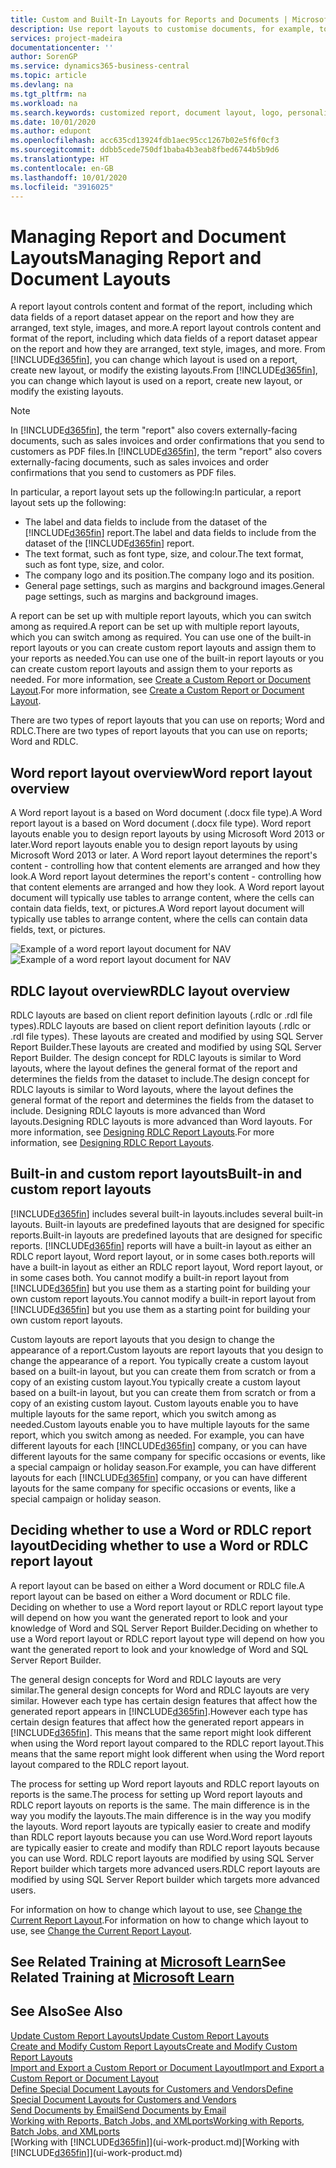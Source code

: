 ```yaml
---
title: Custom and Built-In Layouts for Reports and Documents | Microsoft Docs
description: Use report layouts to customise documents, for example, to personalise the font, logo, or page settings of PDF files you send to customers.
services: project-madeira
documentationcenter: ''
author: SorenGP
ms.service: dynamics365-business-central
ms.topic: article
ms.devlang: na
ms.tgt_pltfrm: na
ms.workload: na
ms.search.keywords: customized report, document layout, logo, personalize
ms.date: 10/01/2020
ms.author: edupont
ms.openlocfilehash: acc635cd13924fdb1aec95cc1267b02e5f6f0cf3
ms.sourcegitcommit: ddbb5cede750df1baba4b3eab8fbed6744b5b9d6
ms.translationtype: HT
ms.contentlocale: en-GB
ms.lasthandoff: 10/01/2020
ms.locfileid: "3916025"
---
```

# <a name="managing-report-and-document-layouts"></a><span data-ttu-id="ba841-103">Managing Report and Document Layouts</span><span class="sxs-lookup"><span data-stu-id="ba841-103">Managing Report and Document Layouts</span></span>
<span data-ttu-id="ba841-104">A report layout controls content and format of the report, including which data fields of a report dataset appear on the report and how they are arranged, text style, images, and more.</span><span class="sxs-lookup"><span data-stu-id="ba841-104">A report layout controls content and format of the report, including which data fields of a report dataset appear on the report and how they are arranged, text style, images, and more.</span></span> <span data-ttu-id="ba841-105">From [!INCLUDE[d365fin](includes/d365fin_md.md)], you can change which layout is used on a report, create new layout, or modify the existing layouts.</span><span class="sxs-lookup"><span data-stu-id="ba841-105">From [!INCLUDE[d365fin](includes/d365fin_md.md)], you can change which layout is used on a report, create new layout, or modify the existing layouts.</span></span>

> [!NOTE]  
>   <span data-ttu-id="ba841-106">In [!INCLUDE[d365fin](includes/d365fin_md.md)], the term "report" also covers externally-facing documents, such as sales invoices and order confirmations that you send to customers as PDF files.</span><span class="sxs-lookup"><span data-stu-id="ba841-106">In [!INCLUDE[d365fin](includes/d365fin_md.md)], the term "report" also covers externally-facing documents, such as sales invoices and order confirmations that you send to customers as PDF files.</span></span>

<span data-ttu-id="ba841-107">In particular, a report layout sets up the following:</span><span class="sxs-lookup"><span data-stu-id="ba841-107">In particular, a report layout sets up the following:</span></span>

* <span data-ttu-id="ba841-108">The label and data fields to include from the dataset of the [!INCLUDE[d365fin](includes/d365fin_md.md)] report.</span><span class="sxs-lookup"><span data-stu-id="ba841-108">The label and data fields to include from the dataset of the [!INCLUDE[d365fin](includes/d365fin_md.md)] report.</span></span>
* <span data-ttu-id="ba841-109">The text format, such as font type, size, and colour.</span><span class="sxs-lookup"><span data-stu-id="ba841-109">The text format, such as font type, size, and color.</span></span>
* <span data-ttu-id="ba841-110">The company logo and its position.</span><span class="sxs-lookup"><span data-stu-id="ba841-110">The company logo and its position.</span></span>
* <span data-ttu-id="ba841-111">General page settings, such as margins and background images.</span><span class="sxs-lookup"><span data-stu-id="ba841-111">General page settings, such as margins and background images.</span></span>

<span data-ttu-id="ba841-112">A report can be set up with multiple report layouts, which you can switch among as required.</span><span class="sxs-lookup"><span data-stu-id="ba841-112">A report can be set up with multiple report layouts, which you can switch among as required.</span></span> <span data-ttu-id="ba841-113">You can use one of the built-in report layouts or you can create custom report layouts and assign them to your reports as needed.</span><span class="sxs-lookup"><span data-stu-id="ba841-113">You can use one of the built-in report layouts or you can create custom report layouts and assign them to your reports as needed.</span></span> <span data-ttu-id="ba841-114">For more information, see [Create a Custom Report or Document Layout](ui-how-create-custom-report-layout.md).</span><span class="sxs-lookup"><span data-stu-id="ba841-114">For more information, see [Create a Custom Report or Document Layout](ui-how-create-custom-report-layout.md).</span></span>

<span data-ttu-id="ba841-115">There are two types of report layouts that you can use on reports; Word and RDLC.</span><span class="sxs-lookup"><span data-stu-id="ba841-115">There are two types of report layouts that you can use on reports; Word and RDLC.</span></span>

## <a name="word-report-layout-overview"></a><span data-ttu-id="ba841-116">Word report layout overview</span><span class="sxs-lookup"><span data-stu-id="ba841-116">Word report layout overview</span></span>
<span data-ttu-id="ba841-117">A Word report layout is a based on Word document (.docx file type).</span><span class="sxs-lookup"><span data-stu-id="ba841-117">A Word report layout is a based on Word document (.docx file type).</span></span> <span data-ttu-id="ba841-118">Word report layouts enable you to design report layouts by using Microsoft Word 2013 or later.</span><span class="sxs-lookup"><span data-stu-id="ba841-118">Word report layouts enable you to design report layouts by using Microsoft Word 2013 or later.</span></span> <span data-ttu-id="ba841-119">A Word report layout determines the report's content - controlling how that content elements are arranged and how they look.</span><span class="sxs-lookup"><span data-stu-id="ba841-119">A Word report layout determines the report's content - controlling how that content elements are arranged and how they look.</span></span> <span data-ttu-id="ba841-120">A Word report layout document will typically use tables to arrange content, where the cells can contain data fields, text, or pictures.</span><span class="sxs-lookup"><span data-stu-id="ba841-120">A Word report layout document will typically use tables to arrange content, where the cells can contain data fields, text, or pictures.</span></span>

 <span data-ttu-id="ba841-121">![Example of a word report layout document for NAV](media/nav_wordreportlayout_edit_in_word_example.png "NAV_WordReportLayout_Edit_In_Word_Example")</span><span class="sxs-lookup"><span data-stu-id="ba841-121">![Example of a word report layout document for NAV](media/nav_wordreportlayout_edit_in_word_example.png "NAV_WordReportLayout_Edit_In_Word_Example")</span></span>  

## <a name="rdlc-layout-overview"></a><span data-ttu-id="ba841-122">RDLC layout overview</span><span class="sxs-lookup"><span data-stu-id="ba841-122">RDLC layout overview</span></span>
<span data-ttu-id="ba841-123">RDLC layouts are based on client report definition layouts (.rdlc or .rdl file types).</span><span class="sxs-lookup"><span data-stu-id="ba841-123">RDLC layouts are based on client report definition layouts (.rdlc or .rdl file types).</span></span> <span data-ttu-id="ba841-124">These layouts are created and modified by using SQL Server Report Builder.</span><span class="sxs-lookup"><span data-stu-id="ba841-124">These layouts are created and modified by using SQL Server Report Builder.</span></span> <span data-ttu-id="ba841-125">The design concept for RDLC layouts is similar to Word layouts, where the layout defines the general format of the report and determines the fields from the dataset to include.</span><span class="sxs-lookup"><span data-stu-id="ba841-125">The design concept for RDLC layouts is similar to Word layouts, where the layout defines the general format of the report and determines the fields from the dataset to include.</span></span> <span data-ttu-id="ba841-126">Designing RDLC layouts is more advanced than Word layouts.</span><span class="sxs-lookup"><span data-stu-id="ba841-126">Designing RDLC layouts is more advanced than Word layouts.</span></span> <span data-ttu-id="ba841-127">For more information, see [Designing RDLC Report Layouts](/dynamics-nav/Designing-RDLC-Report-Layouts).</span><span class="sxs-lookup"><span data-stu-id="ba841-127">For more information, see [Designing RDLC Report Layouts](/dynamics-nav/Designing-RDLC-Report-Layouts).</span></span>

## <a name="built-in-and-custom-report-layouts"></a><span data-ttu-id="ba841-128">Built-in and custom report layouts</span><span class="sxs-lookup"><span data-stu-id="ba841-128">Built-in and custom report layouts</span></span>
[!INCLUDE[d365fin](includes/d365fin_md.md)] <span data-ttu-id="ba841-129">includes several built-in layouts.</span><span class="sxs-lookup"><span data-stu-id="ba841-129">includes several built-in layouts.</span></span> <span data-ttu-id="ba841-130">Built-in layouts are predefined layouts that are designed for specific reports.</span><span class="sxs-lookup"><span data-stu-id="ba841-130">Built-in layouts are predefined layouts that are designed for specific reports.</span></span> [!INCLUDE[d365fin](includes/d365fin_md.md)] <span data-ttu-id="ba841-131">reports will have a built-in layout as either an RDLC report layout, Word report layout, or in some cases both.</span><span class="sxs-lookup"><span data-stu-id="ba841-131">reports will have a built-in layout as either an RDLC report layout, Word report layout, or in some cases both.</span></span> <span data-ttu-id="ba841-132">You cannot modify a built-in report layout from [!INCLUDE[d365fin](includes/d365fin_md.md)] but you use them as a starting point for building your own custom report layouts.</span><span class="sxs-lookup"><span data-stu-id="ba841-132">You cannot modify a built-in report layout from [!INCLUDE[d365fin](includes/d365fin_md.md)] but you use them as a starting point for building your own custom report layouts.</span></span>

<span data-ttu-id="ba841-133">Custom layouts are report layouts that you design to change the appearance of a report.</span><span class="sxs-lookup"><span data-stu-id="ba841-133">Custom layouts are report layouts that you design to change the appearance of a report.</span></span> <span data-ttu-id="ba841-134">You typically create a custom layout based on a built-in layout, but you can create them from scratch or from a copy of an existing custom layout.</span><span class="sxs-lookup"><span data-stu-id="ba841-134">You typically create a custom layout based on a built-in layout, but you can create them from scratch or from a copy of an existing custom layout.</span></span> <span data-ttu-id="ba841-135">Custom layouts enable you to have multiple layouts for the same report, which you switch among as needed.</span><span class="sxs-lookup"><span data-stu-id="ba841-135">Custom layouts enable you to have multiple layouts for the same report, which you switch among as needed.</span></span> <span data-ttu-id="ba841-136">For example, you can have different layouts for each [!INCLUDE[d365fin](includes/d365fin_md.md)] company, or you can have different layouts for the same company for specific occasions or events, like a special campaign or holiday season.</span><span class="sxs-lookup"><span data-stu-id="ba841-136">For example, you can have different layouts for each [!INCLUDE[d365fin](includes/d365fin_md.md)] company, or you can have different layouts for the same company for specific occasions or events, like a special campaign or holiday season.</span></span>

## <a name="deciding-whether-to-use-a-word-or-rdlc-report-layout"></a><span data-ttu-id="ba841-137">Deciding whether to use a Word or RDLC report layout</span><span class="sxs-lookup"><span data-stu-id="ba841-137">Deciding whether to use a Word or RDLC report layout</span></span>
<span data-ttu-id="ba841-138">A report layout can be based on either a Word document or RDLC file.</span><span class="sxs-lookup"><span data-stu-id="ba841-138">A report layout can be based on either a Word document or RDLC file.</span></span> <span data-ttu-id="ba841-139">Deciding on whether to use a Word report layout or RDLC report layout type will depend on how you want the generated report to look and your knowledge of Word and SQL Server Report Builder.</span><span class="sxs-lookup"><span data-stu-id="ba841-139">Deciding on whether to use a Word report layout or RDLC report layout type will depend on how you want the generated report to look and your knowledge of Word and SQL Server Report Builder.</span></span>

<span data-ttu-id="ba841-140">The general design concepts for Word and RDLC layouts are very similar.</span><span class="sxs-lookup"><span data-stu-id="ba841-140">The general design concepts for Word and RDLC layouts are very similar.</span></span> <span data-ttu-id="ba841-141">However each type has certain design features that affect how the generated report appears in [!INCLUDE[d365fin](includes/d365fin_md.md)].</span><span class="sxs-lookup"><span data-stu-id="ba841-141">However each type has certain design features that affect how the generated report appears in [!INCLUDE[d365fin](includes/d365fin_md.md)].</span></span> <span data-ttu-id="ba841-142">This means that the same report might look different when using the Word report layout compared to the RDLC report layout.</span><span class="sxs-lookup"><span data-stu-id="ba841-142">This means that the same report might look different when using the Word report layout compared to the RDLC report layout.</span></span>

<span data-ttu-id="ba841-143">The process for setting up Word report layouts and RDLC report layouts on reports is the same.</span><span class="sxs-lookup"><span data-stu-id="ba841-143">The process for setting up Word report layouts and RDLC report layouts on reports is the same.</span></span> <span data-ttu-id="ba841-144">The main difference is in the way you modify the layouts.</span><span class="sxs-lookup"><span data-stu-id="ba841-144">The main difference is in the way you modify the layouts.</span></span> <span data-ttu-id="ba841-145">Word report layouts are typically easier to create and modify than RDLC report layouts because you can use Word.</span><span class="sxs-lookup"><span data-stu-id="ba841-145">Word report layouts are typically easier to create and modify than RDLC report layouts because you can use Word.</span></span> <span data-ttu-id="ba841-146">RDLC report layouts are modified by using SQL Server Report builder which targets more advanced users.</span><span class="sxs-lookup"><span data-stu-id="ba841-146">RDLC report layouts are modified by using SQL Server Report builder which targets more advanced users.</span></span>

<span data-ttu-id="ba841-147">For information on how to change which layout to use, see [Change the Current Report Layout](ui-how-change-layout-currently-used-report.md).</span><span class="sxs-lookup"><span data-stu-id="ba841-147">For information on how to change which layout to use, see [Change the Current Report Layout](ui-how-change-layout-currently-used-report.md).</span></span>

## <a name="see-related-training-at-microsoft-learn"></a><span data-ttu-id="ba841-148">See Related Training at [Microsoft Learn](/learn/modules/change-documents-dynamics-365-business-central/index)</span><span class="sxs-lookup"><span data-stu-id="ba841-148">See Related Training at [Microsoft Learn](/learn/modules/change-documents-dynamics-365-business-central/index)</span></span>

## <a name="see-also"></a><span data-ttu-id="ba841-149">See Also</span><span class="sxs-lookup"><span data-stu-id="ba841-149">See Also</span></span>
[<span data-ttu-id="ba841-150">Update Custom Report Layouts</span><span class="sxs-lookup"><span data-stu-id="ba841-150">Update Custom Report Layouts</span></span>](ui-update-report-layouts.md)  
[<span data-ttu-id="ba841-151">Create and Modify Custom Report Layouts</span><span class="sxs-lookup"><span data-stu-id="ba841-151">Create and Modify Custom Report Layouts</span></span>](ui-how-create-custom-report-layout.md)  
[<span data-ttu-id="ba841-152">Import and Export a Custom Report or Document Layout</span><span class="sxs-lookup"><span data-stu-id="ba841-152">Import and Export a Custom Report or Document Layout</span></span>](ui-how-import-and-export-report-layout.md)  
[<span data-ttu-id="ba841-153">Define Special Document Layouts for Customers and Vendors</span><span class="sxs-lookup"><span data-stu-id="ba841-153">Define Special Document Layouts for Customers and Vendors</span></span>](ui-define-customer-vendor-document-layouts.md)  
[<span data-ttu-id="ba841-154">Send Documents by Email</span><span class="sxs-lookup"><span data-stu-id="ba841-154">Send Documents by Email</span></span>](ui-how-send-documents-email.md)  
[<span data-ttu-id="ba841-155">Working with Reports, Batch Jobs, and XMLports</span><span class="sxs-lookup"><span data-stu-id="ba841-155">Working with Reports, Batch Jobs, and XMLports</span></span>](ui-work-report.md)  
<span data-ttu-id="ba841-156">[Working with [!INCLUDE[d365fin](includes/d365fin_md.md)]](ui-work-product.md)</span><span class="sxs-lookup"><span data-stu-id="ba841-156">[Working with [!INCLUDE[d365fin](includes/d365fin_md.md)]](ui-work-product.md)</span></span>  
